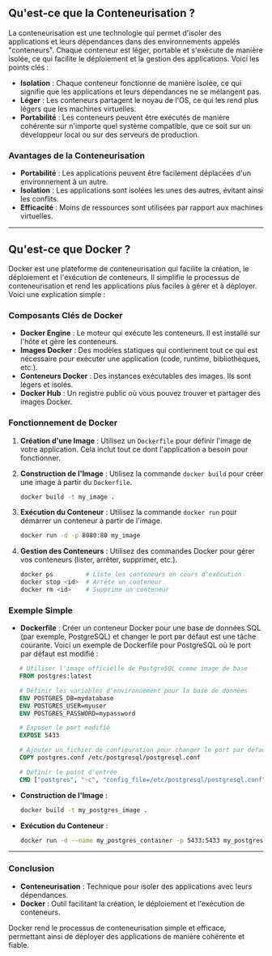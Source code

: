 ## Qu'est-ce que la Conteneurisation ?

La conteneurisation est une technologie qui permet d'isoler des applications et leurs dépendances dans des environnements appelés "conteneurs". Chaque conteneur est léger, portable et s'exécute de manière isolée, ce qui facilite le déploiement et la gestion des applications. Voici les points clés :

- **Isolation** : Chaque conteneur fonctionne de manière isolée, ce qui signifie que les applications et leurs dépendances ne se mélangent pas.
- **Léger** : Les conteneurs partagent le noyau de l'OS, ce qui les rend plus légers que les machines virtuelles.
- **Portabilité** : Les conteneurs peuvent être exécutés de manière cohérente sur n'importe quel système compatible, que ce soit sur un développeur local ou sur des serveurs de production.

### Avantages de la Conteneurisation

- **Portabilité** : Les applications peuvent être facilement déplacées d'un environnement à un autre.
- **Isolation** : Les applications sont isolées les unes des autres, évitant ainsi les conflits.
- **Efficacité** : Moins de ressources sont utilisées par rapport aux machines virtuelles.

---

## Qu'est-ce que Docker ?

Docker est une plateforme de conteneurisation qui facilite la création, le déploiement et l'exécution de conteneurs. Il simplifie le processus de conteneurisation et rend les applications plus faciles à gérer et à déployer. Voici une explication simple :

### Composants Clés de Docker

- **Docker Engine** : Le moteur qui exécute les conteneurs. Il est installé sur l'hôte et gère les conteneurs.
- **Images Docker** : Des modèles statiques qui contiennent tout ce qui est nécessaire pour exécuter une application (code, runtime, bibliothèques, etc.).
- **Conteneurs Docker** : Des instances exécutables des images. Ils sont légers et isolés.
- **Docker Hub** : Un registre public où vous pouvez trouver et partager des images Docker. 

### Fonctionnement de Docker

1. **Création d'une Image** : Utilisez un `Dockerfile` pour définir l'image de votre application. Cela inclut tout ce dont l'application a besoin pour fonctionner.
   
2. **Construction de l'Image** : Utilisez la commande `docker build` pour créer une image à partir du `Dockerfile`.
   
   ```bash
   docker build -t my_image .
   ```

3. **Exécution du Conteneur** : Utilisez la commande `docker run` pour démarrer un conteneur à partir de l'image.

   ```bash
   docker run -d -p 8080:80 my_image
   ```

4. **Gestion des Conteneurs** : Utilisez des commandes Docker pour gérer vos conteneurs (lister, arrêter, supprimer, etc.).

   ```bash
   docker ps         # Liste les conteneurs en cours d'exécution
   docker stop <id>  # Arrête un conteneur
   docker rm <id>    # Supprime un conteneur
   ```

### Exemple Simple

- **Dockerfile** : Créer un conteneur Docker pour une base de données SQL (par exemple, PostgreSQL) et changer le port par défaut est une tâche courante. Voici un exemple de Dockerfile pour PostgreSQL où le port par défaut est modifié :
  
 ```Dockerfile
    # Utiliser l'image officielle de PostgreSQL comme image de base
    FROM postgres:latest

    # Définir les variables d'environnement pour la base de données
    ENV POSTGRES_DB=mydatabase
    ENV POSTGRES_USER=myuser
    ENV POSTGRES_PASSWORD=mypassword

    # Exposer le port modifié
    EXPOSE 5433

    # Ajouter un fichier de configuration pour changer le port par défaut
    COPY postgres.conf /etc/postgresql/postgresql.conf

    # Définir le point d'entrée
    CMD ["postgres", "-c", "config_file=/etc/postgresql/postgresql.conf"]

 ```

- **Construction de l'Image** :

  ```bash
  docker build -t my_postgres_image .
  ```

- **Exécution du Conteneur** :

  ```bash
  docker run -d --name my_postgres_container -p 5433:5433 my_postgres_image
  ```

---

### Conclusion

- **Conteneurisation** : Technique pour isoler des applications avec leurs dépendances.
- **Docker** : Outil facilitant la création, le déploiement et l'exécution de conteneurs.

Docker rend le processus de conteneurisation simple et efficace, permettant ainsi de déployer des applications de manière cohérente et fiable.